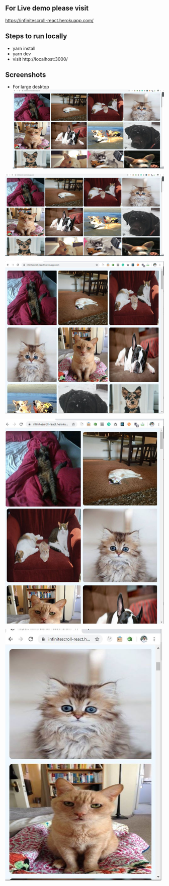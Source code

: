## For Live demo please visit 
https://infinitescroll-react.herokuapp.com/
## Steps to run locally 
* yarn install
* yarn dev
* visit http://localhost:3000/


## Screenshots
* For large desktop
![large](https://github.com/Arunkumar-MS/InfiniteScroll/blob/master/demo/Desktop.JPG)

![dekstop](https://github.com/Arunkumar-MS/InfiniteScroll/blob/master/demo/Desktop.JPG)

![SmallDesktop](https://github.com/Arunkumar-MS/InfiniteScroll/blob/master/demo/SmallDesktop.JPG)

![tablet](https://github.com/Arunkumar-MS/InfiniteScroll/blob/master/demo/Tablet.JPG)

![mobile](https://github.com/Arunkumar-MS/InfiniteScroll/blob/master/demo/Mobile.JPG)
